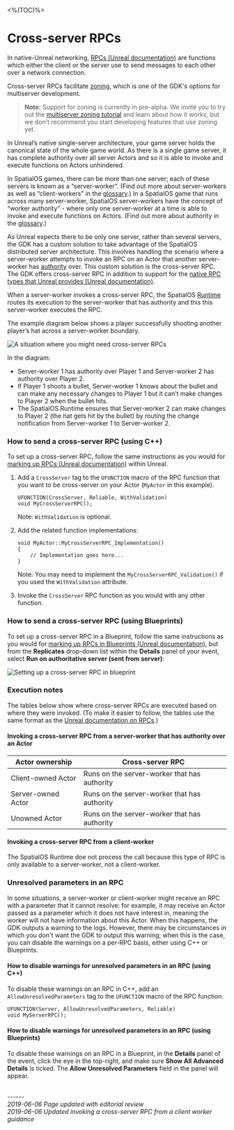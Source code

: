 <%(TOC)%>
# Cross-server RPCs

In native-Unreal networking, [RPCs (Unreal documentation)](https://docs.unrealengine.com/en-us/Gameplay/Networking/Actors/RPCs) are functions which either the client or the server use to send messages to each other over a network connection. 

Cross-server RPCs facilitate [zoning]({{urlRoot}}/content/glossary#zoning), which is one of the GDK's options for multiserver development.

> **Note:** Support for zoning is currently in pre-alpha. We invite you to try out the [multiserver zoning tutorial]({{urlRoot}}/content/tutorials/multiserver-shooter/tutorial-multiserver-intro) and learn about how it works, but we don’t recommend you start developing features that use zoning yet.

In Unreal’s native single-server architecture, your game server holds the canonical state of the whole game world. As there is a single game server, it has complete authority over all server Actors and so it is able to invoke and execute functions on Actors unhindered. 

In SpatialOS games, there can be more than one server; each of these servers is known as a “server-worker”. (Find out more about server-workers as well as “client-workers” in the [glossary]({{urlRoot}}/content/glossary#worker).) In a SpatialOS game that runs across many server-worker, SpatialOS server-workers have the concept of “worker authority” - where only one server-worker at a time is able to invoke and execute functions on Actors. (Find out more about authority in the [glossary]({{urlRoot}}/content/glossary#authority).)

As Unreal expects there to be only one server, rather than several servers, the GDK has a custom solution to take advantage of the SpatialOS distributed server architecture. This involves handling the scenario where a server-worker attempts to invoke an RPC on an Actor that another server-worker has [authority]({{urlRoot}}/content/glossary#worker) over. This custom solution is the cross-server RPC. The GDK offers cross-server RPC in addition to support for the [native RPC types that Unreal provides (Unreal documentation)](https://docs.unrealengine.com/en-us/Gameplay/Networking/Actors/RPCs).

When a server-worker invokes a cross-server RPC, the SpatialOS [Runtime]({{urlRoot}}/content/glossary#spatialos-runtime) routes its execution to the server-worker that has authority and this this server-worker executes the RPC.

The example diagram below shows a player successfully shooting another player’s hat across a server-worker boundary.

![A situation where you might need cross-server RPCs]({{assetRoot}}assets/shooting-workflow-simple.png)

In the diagram:
*  Server-worker 1 has authority over Player 1 and Server-worker 2 has authority over Player 2. 
* If Player 1 shoots a bullet, Server-worker 1 knows about the bullet and can make any necessary changes to Player 1 but it can’t make changes to Player 2 when the bullet hits. 
* The SpatialOS Runtime ensures that Server-worker 2 can make changes to Player 2 (the hat gets hit by the bullet) by routing the change notification from Server-worker 1 to Server-worker 2.

### How to send a cross-server RPC (using C++)

To set up a cross-server RPC, follow the same instructions as you would for [marking up RPCs (Unreal documentation)](https://docs.unrealengine.com/en-us/Gameplay/Networking/Actors/RPCs) within Unreal.

1. Add a `CrossServer` tag to the `UFUNCTION` macro of the RPC function that you want to be cross-server on your Actor (`MyActor` in this example).

    ```
    UFUNCTION(CrossServer, Reliable, WithValidation)
    void MyCrossServerRPC();
    ```

    Note: `WithValidation` is optional.

1. Add the related function implementations:
    ```
    void MyActor::MyCrossServerRPC_Implementation()
    {
        // Implementation goes here...
    }
   ```
   Note: You may need to implement the `MyCrossServerRPC_Validation()` if you used the `WithValidation` attribute.

1. Invoke the `CrossServer` RPC function as you would with any other function.

### How to send a cross-server RPC (using Blueprints)

To set up a cross-server RPC in a Blueprint, follow the same instructions as you would for [marking up RPCs in Blueprints (Unreal documentation)](https://docs.unrealengine.com/en-us/Gameplay/Networking/Actors/RPCs#blueprints), but from the **Replicates** drop-down list within the **Details** panel of your event, select **Run on authoritative server (sent from server)**:

![Setting up a cross-server RPC in blueprint]({{assetRoot}}assets/screen-grabs/crossserver-blueprint.png)

### Execution notes

The tables below show where cross-server RPCs are executed based on where they were invoked. (To make it easier to follow, the tables use the same format as the [Unreal documentation on RPCs](https://docs.unrealengine.com/en-us/Gameplay/Networking/Actors/RPCs#rpcinvokedfromtheserver).)

#### Invoking a cross-server RPC from a server-worker that has authority over an Actor

| **Actor ownership** | **Cross-server RPC**
|-----------|---------
| Client-owned Actor | Runs on the server-worker that has authority
| Server-owned Actor | Runs on the server-worker that has authority
| Unowned Actor | Runs on the server-worker that has authority

#### Invoking a cross-server RPC from a client-worker

The SpatialOS Runtime doe not process the call because this type of RPC is only available to a server-worker, not a client-worker.

### Unresolved parameters in an RPC

In some situations, a server-worker or client-worker might receive an RPC with a parameter that it cannot resolve: for example, it may receive an Actor passed as a parameter which it does not have interest in, meaning the worker will not have information about this Actor. When this happens, the GDK outputs a warning to the logs. However, there may be circumstances in which you don't want the GDK to output this warning; when this is the case, you can disable the warnings on a per-RPC basis, either using C++ or Blueprints.

#### How to disable warnings for unresolved parameters in an RPC (using C++)

To disable these warnings on an RPC in C++, add an `AllowUnresolvedParameters` tag to the `UFUNCTION` macro of the RPC function.

```
UFUNCTION(Server, AllowUnresolvedParameters, Reliable)
void MyServerRPC();
```

#### How to disable warnings for unresolved parameters in an RPC (using Blueprints)

To disable these warnings on an RPC in a Blueprint, in the **Details** panel of the event, click the eye in the top-right, and make sure **Show All Advanced Details** is ticked. The **Allow Unresolved Parameters** field in the panel will appear.

<br/>------<br/>
_2019-06-06 Page updated with editorial review_
<br/>
_2019-06-06 Updated invoking a cross-server RPC from a client worker guidance_
